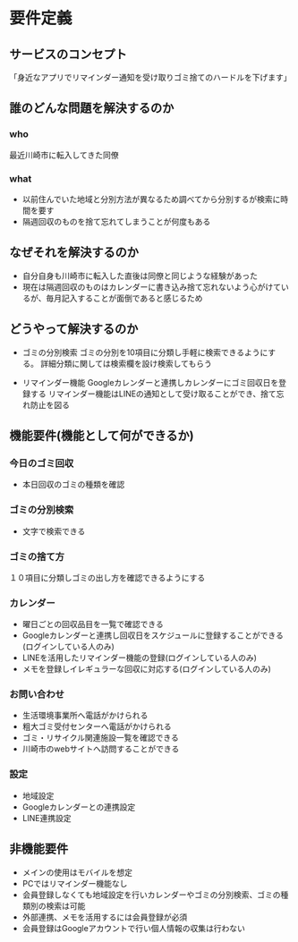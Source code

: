 # 要件定義

## サービスのコンセプト

「身近なアプリでリマインダー通知を受け取りゴミ捨てのハードルを下げます」

## 誰のどんな問題を解決するのか

### who

最近川崎市に転入してきた同僚

### what

- 以前住んでいた地域と分別方法が異なるため調べてから分別するが検索に時間を要す
- 隔週回収のものを捨て忘れてしまうことが何度もある

## なぜそれを解決するのか

- 自分自身も川崎市に転入した直後は同僚と同じような経験があった
- 現在は隔週回収のものはカレンダーに書き込み捨て忘れないよう心がけているが、毎月記入することが面倒であると感じるため

## どうやって解決するのか

- ゴミの分別検索
ゴミの分別を10項目に分類し手軽に検索できるようにする。
詳細分類に関しては検索欄を設け検索してもらう

- リマインダー機能
Googleカレンダーと連携しカレンダーにゴミ回収日を登録する
リマインダー機能はLINEの通知として受け取ることができ、捨て忘れ防止を図る

## 機能要件(機能として何ができるか)

### 今日のゴミ回収

- 本日回収のゴミの種類を確認

### ゴミの分別検索

- 文字で検索できる

### ゴミの捨て方

１０項目に分類しゴミの出し方を確認できるようにする

### カレンダー

- 曜日ごとの回収品目を一覧で確認できる
- Googleカレンダーと連携し回収日をスケジュールに登録することができる(ログインしている人のみ)
- LINEを活用したリマインダー機能の登録(ログインしている人のみ)
- メモを登録しイレギュラーな回収に対応する(ログインしている人のみ)

### お問い合わせ

- 生活環境事業所へ電話がかけられる
- 粗大ゴミ受付センターへ電話がかけられる
- ゴミ・リサイクル関連施設一覧を確認できる
- 川崎市のwebサイトへ訪問することができる

### 設定

- 地域設定
- Googleカレンダーとの連携設定
- LINE連携設定

## 非機能要件

- メインの使用はモバイルを想定
- PCではリマインダー機能なし
- 会員登録しなくても地域設定を行いカレンダーやゴミの分別検索、ゴミの種類別の検索は可能
- 外部連携、メモを活用するには会員登録が必須
- 会員登録はGoogleアカウントで行い個人情報の収集は行わない
